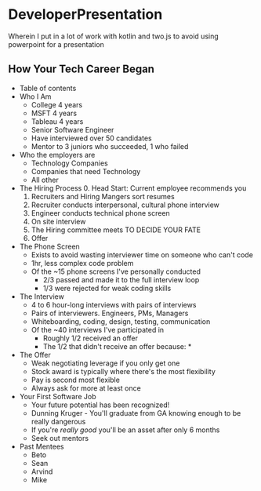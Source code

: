 # DeveloperPresentation
Wherein I put in a lot of work with kotlin and two.js to avoid using powerpoint for a presentation 

## How Your Tech Career Began 

* Table of contents
* Who I Am
  * College 4 years
  * MSFT 4 years
  * Tableau 4 years 
  * Senior Software Engineer
  * Have interviewed over 50 candidates 
  * Mentor to 3 juniors who succeeded, 1 who failed  
* Who the employers are
  * Technology Companies
  * Companies that need Technology
  * All other
* The Hiring Process
  0. Head Start: Current employee recommends you   
  1. Recruiters and Hiring Mangers sort resumes
  2. Recruiter conducts interpersonal, cultural phone interview
  3. Engineer conducts technical phone screen
  4. On site interview
  5. The Hiring committee meets TO DECIDE YOUR FATE  
  6. Offer  
* The Phone Screen
  * Exists to avoid wasting interviewer time on someone who can't
  code
  * 1hr, less complex code problem
  * Of the ~15 phone screens I've personally conducted
    * 2/3 passed and made it to the full interview loop
    * 1/3 were rejected for weak coding skills  
* The Interview
  * 4 to 6 hour-long interviews with pairs of interviews
  * Pairs of interviewers. Engineers, PMs, Managers
  * Whiteboarding, coding, design, testing, communication
  * Of the ~40 interviews I've participated in
    * Roughly 1/2 received an offer
    * The 1/2 that didn't receive an offer because: 
      * 
* The Offer
  * Weak negotiating leverage if you only get one
  * Stock award is typically where there's the most flexibility  
  * Pay is second most flexible
  * Always ask for more at least once
* Your First Software Job 
  * Your future potential has been recognized!
  * Dunning Kruger - You'll graduate from GA knowing enough to be
  really dangerous 
  * If you're *really good* you'll be an asset
  after only 6 months  
  * Seek out mentors 
* Past Mentees 
  * Beto
  * Sean 
  * Arvind 
  * Mike
